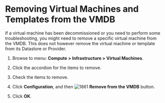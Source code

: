 # Removing Virtual Machines and Templates from the VMDB

If a virtual machine has been decommissioned or you need to perform
some troubleshooting, you might need to remove a specific virtual
machine from the VMDB. This does not however remove the virtual
machine or template from its Datastore or Provider.

1. Browse to menu: **Compute > Infrastructure > Virtual Machines**.

2. Click the accordion for the items to remove.

3. Check the items to remove.

4. Click **Configuration**, and then
   ![1861](../images/1861.png) **Remove from the VMDB** button.

5. Click **OK**.
